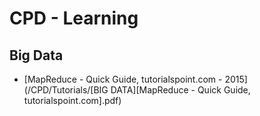 # CPD - Learning

## Big Data

*  [MapReduce - Quick Guide, tutorialspoint.com - 2015](/CPD/Tutorials/[BIG DATA][MapReduce - Quick Guide, tutorialspoint.com].pdf) 

